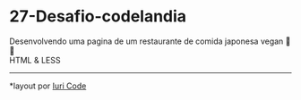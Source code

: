 # 27-Desafio-codelandia
Desenvolvendo uma pagina de um restaurante de comida japonesa vegan 🐄💚<br>
HTML & LESS
<hr>
*layout  por <a href="https://www.instagram.com/iuricode/" target="_blank">Iuri Code</a>
